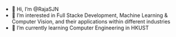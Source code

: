 - 👋 Hi, I’m @RajaSJN
- 👀 I’m interested in Full Stacke Development, Machine Learning & Computer Vision, and their applications within different industries
- 🌱 I’m currently learning Computer Engineering in HKUST

<!---
RajaSJN/RajaSJN is a ✨ special ✨ repository because its `README.md` (this file) appears on your GitHub profile.
You can click the Preview link to take a look at your changes.
--->

